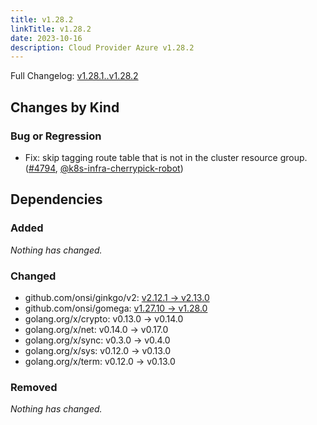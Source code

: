```yaml
---
title: v1.28.2
linkTitle: v1.28.2
date: 2023-10-16
description: Cloud Provider Azure v1.28.2
---
```

Full Changelog: [v1.28.1..v1.28.2](https://github.com/kubernetes-sigs/cloud-provider-azure/compare/v1.28.1...v1.28.2)

## Changes by Kind

### Bug or Regression

- Fix: skip tagging route table that is not in the cluster resource group. ([#4794](https://github.com/kubernetes-sigs/cloud-provider-azure/pull/4794), [@k8s-infra-cherrypick-robot](https://github.com/k8s-infra-cherrypick-robot))

## Dependencies

### Added
_Nothing has changed._

### Changed
- github.com/onsi/ginkgo/v2: [v2.12.1 → v2.13.0](https://github.com/onsi/ginkgo/v2/compare/v2.12.1...v2.13.0)
- github.com/onsi/gomega: [v1.27.10 → v1.28.0](https://github.com/onsi/gomega/compare/v1.27.10...v1.28.0)
- golang.org/x/crypto: v0.13.0 → v0.14.0
- golang.org/x/net: v0.14.0 → v0.17.0
- golang.org/x/sync: v0.3.0 → v0.4.0
- golang.org/x/sys: v0.12.0 → v0.13.0
- golang.org/x/term: v0.12.0 → v0.13.0

### Removed
_Nothing has changed._
